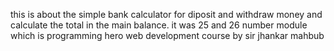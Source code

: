  this is about the simple bank calculator for diposit and withdraw money and calculate the total in the main balance. it was 25 and 26 number module which is 
 programming hero web development course by sir jhankar mahbub
 
